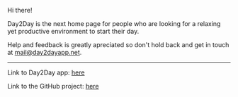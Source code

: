 Hi there!

Day2Day is the next home page for people who are looking for a relaxing yet productive environment to start their day. 

Help and feedback is greatly apreciated so don't hold back and get in touch at mail@day2dayapp.net.

---
Link to Day2Day app: [here](https://day2dayapp.net)

Link to the GitHub project: [here](https://github.com/Armitage35/day2day)
